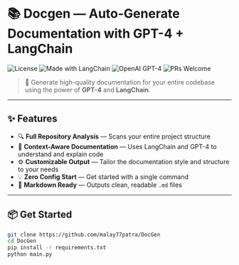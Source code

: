 # 📚 Docgen — Auto-Generate Documentation with GPT-4 + LangChain

![License](https://img.shields.io/badge/license-MIT-blue.svg)
![Made with LangChain](https://img.shields.io/badge/Built%20with-LangChain-6E36B4?logo=langchain)
![OpenAI GPT-4](https://img.shields.io/badge/OpenAI-GPT--4-black?logo=openai&logoColor=white)
![PRs Welcome](https://img.shields.io/badge/PRs-welcome-brightgreen.svg)

> 🚀 Generate high-quality documentation for your entire codebase using the power of **GPT-4** and **LangChain**.

---

## ✨ Features

- 🔍 **Full Repository Analysis** — Scans your entire project structure
- 🧠 **Context-Aware Documentation** — Uses LangChain and GPT-4 to understand and explain code
- ⚙️ **Customizable Output** — Tailor the documentation style and structure to your needs
- 💡 **Zero Config Start** — Get started with a single command
- 🧾 **Markdown Ready** — Outputs clean, readable `.md` files

---

## 📦 Get Started

```bash
git clone https://github.com/malay77patra/DocGen
cd DocGen
pip install -r requirements.txt
python main.py
```
